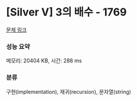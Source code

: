 # [Silver V] 3의 배수 - 1769 

[문제 링크](https://www.acmicpc.net/problem/1769) 

### 성능 요약

메모리: 20404 KB, 시간: 288 ms

### 분류

구현(implementation), 재귀(recursion), 문자열(string)

